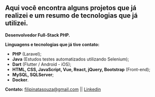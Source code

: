 ## Aqui você encontra alguns projetos que já realizei e um resumo de tecnologias que já utilizei.

**Desenvolvedor Full-Stack PHP.**

**Linguagens e tecnologias que já tive contato:**

- **PHP** (Laravel);
- **Java** (Estudos testes automatizados utilizando Selenium);
- **Dart** (Flutter / Android - iOS);
- **HTML, CSS, JavaScript, Vue, React, jQuery, Bootstrap** (Front-end);
- **MySQL, SQLServer**;
- **Docker**.

**Contato:** filipinatasouza@gmail.com || [Linkedin](https://www.linkedin.com/in/fffilipi/)
